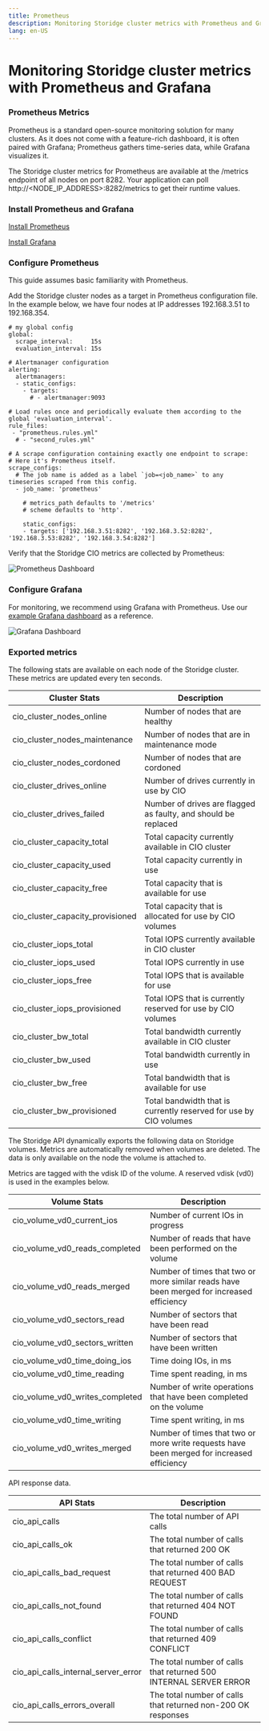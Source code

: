```yaml
---
title: Prometheus
description: Monitoring Storidge cluster metrics with Prometheus and Grafana
lang: en-US
---
```


# Monitoring Storidge cluster metrics with Prometheus and Grafana

### Prometheus Metrics

Prometheus is a standard open-source monitoring solution for many clusters. As it does not come with a feature-rich dashboard, it is often paired with Grafana; Prometheus gathers time-series data, while Grafana visualizes it.

The Storidge cluster metrics for Prometheus are available at the /metrics endpoint of all nodes on port 8282. Your application can poll http://<NODE_IP_ADDRESS>:8282/metrics to get their runtime values.

### Install Prometheus and Grafana

[Install Prometheus](https://prometheus.io/docs/introduction/first_steps/)

[Install Grafana](https://grafana.com/docs/installation/)

### Configure Prometheus

This guide assumes basic familiarity with Prometheus.

Add the Storidge cluster nodes as a target in Prometheus configuration file. In the example below, we have four nodes at IP addresses 192.168.3.51 to 192.168.354.

```
# my global config
global:
  scrape_interval:     15s
  evaluation_interval: 15s

# Alertmanager configuration
alerting:
  alertmanagers:
  - static_configs:
    - targets:
      # - alertmanager:9093

# Load rules once and periodically evaluate them according to the global 'evaluation_interval'.
rule_files:
 - "prometheus.rules.yml"
  # - "second_rules.yml"

# A scrape configuration containing exactly one endpoint to scrape:
# Here it's Prometheus itself.
scrape_configs:
  # The job name is added as a label `job=<job_name>` to any timeseries scraped from this config.
  - job_name: 'prometheus'

    # metrics_path defaults to '/metrics'
    # scheme defaults to 'http'.

    static_configs:
    - targets: ['192.168.3.51:8282', '192.168.3.52:8282', '192.168.3.53:8282', '192.168.3.54:8282']
```

Verify that the Storidge CIO metrics are collected by Prometheus:

![Prometheus Dashboard](https://i.imgur.com/r1C4GBI.png)

### Configure Grafana

For monitoring, we recommend using Grafana with Prometheus. Use our [example Grafana dashboard](https://grafana.com/grafana/dashboards/11213) as a reference.

![Grafana Dashboard](https://i.imgur.com/94DZSg7.png)

### Exported metrics

The following stats are available on each node of the Storidge cluster. These metrics are updated every ten seconds.

| Cluster Stats | Description |
|---|---|
| cio_cluster_nodes_online | Number of nodes that are healthy|
| cio_cluster_nodes_maintenance | Number of nodes that are in maintenance mode |
| cio_cluster_nodes_cordoned | Number of nodes that are cordoned |
| cio_cluster_drives_online | Number of drives currently in use by CIO |
| cio_cluster_drives_failed | Number of drives are flagged as faulty, and should be replaced |
| cio_cluster_capacity_total | Total capacity currently available in CIO cluster |
| cio_cluster_capacity_used | Total capacity currently in use |
| cio_cluster_capacity_free | Total capacity that is available for use |
| cio_cluster_capacity_provisioned | Total capacity that is allocated for use by CIO volumes |
| cio_cluster_iops_total | Total IOPS currently available in CIO cluster |
| cio_cluster_iops_used | Total IOPS currently in use |
| cio_cluster_iops_free | Total IOPS that is available for use |
| cio_cluster_iops_provisioned | Total IOPS that is currently reserved for use by CIO volumes |
| cio_cluster_bw_total | Total bandwidth currently available in CIO cluster |
| cio_cluster_bw_used | Total bandwidth currently in use |
| cio_cluster_bw_free | Total bandwidth that is available for use |
| cio_cluster_bw_provisioned | Total bandwidth that is currently reserved for use by CIO volumes |

The Storidge API dynamically exports the following data on Storidge volumes. Metrics are automatically removed when volumes are deleted. The data is only available on the node the volume is attached to.

Metrics are tagged with the vdisk ID of the volume. A reserved vdisk (vd0) is used in the examples below.

| Volume Stats | Description |
|---|---|
| cio_volume_vd0_current_ios | Number of current IOs in progress |
| cio_volume_vd0_reads_completed | Number of reads that have been performed on the volume |
| cio_volume_vd0_reads_merged | Number of times that two or more similar reads have been merged for increased efficiency |
| cio_volume_vd0_sectors_read | Number of sectors that have been read |
| cio_volume_vd0_sectors_written | Number of sectors that have been written |
| cio_volume_vd0_time_doing_ios | Time doing IOs, in ms |
| cio_volume_vd0_time_reading | Time spent reading, in ms |
| cio_volume_vd0_writes_completed | Number of write operations that have been completed on the volume |
| cio_volume_vd0_time_writing | Time spent writing, in ms |
| cio_volume_vd0_writes_merged | Number of times that two or more write requests have been merged for increased efficiency |

API response data.

| API Stats | Description |
|---|---|
| cio_api_calls | The total number of API calls |
| cio_api_calls_ok | The total number of calls that returned 200 OK |
| cio_api_calls_bad_request |  The total number of calls that returned 400 BAD REQUEST |
| cio_api_calls_not_found | The total number of calls that returned 404 NOT FOUND |
| cio_api_calls_conflict | The total number of calls that returned 409 CONFLICT |
| cio_api_calls_internal_server_error | The total number of calls that returned 500 INTERNAL SERVER ERROR |
| cio_api_calls_errors_overall | The total number of calls that returned non-200 OK responses |

